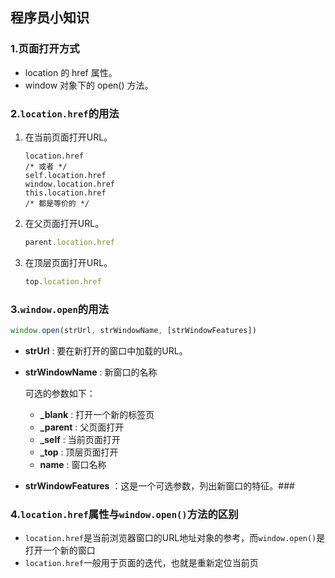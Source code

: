 ## 程序员小知识

### 1.页面打开方式

* location 的 href 属性。
* window 对象下的 open() 方法。

### 2.`location.href`的用法

1. 在当前页面打开URL。

   ```JS
   location.href
   /* 或者 */
   self.location.href
   window.location.href
   this.location.href
   /* 都是等价的 */
   ```

2. 在父页面打开URL。

   ```js
   parent.location.href
   ```

3. 在顶层页面打开URL。

   ```js
   top.location.href
   ```

### 3.`window.open`的用法

```js
window.open(strUrl, strWindowName, [strWindowFeatures])
```

* **strUrl** : 要在新打开的窗口中加载的URL。

* **strWindowName** : 新窗口的名称

  可选的参数如下：

   * **_blank** : 打开一个新的标签页
   * **_parent** : 父页面打开
   * **_self** : 当前页面打开
   * **_top** : 顶层页面打开
   * **name** : 窗口名称

* **strWindowFeatures** ：这是一个可选参数，列出新窗口的特征。###

### 4.`location.href`属性与`window.open()`方法的区别

* `location.href`是当前浏览器窗口的URL地址对象的参考，而`window.open()`是打开一个新的窗口
* `location.href`一般用于页面的迭代，也就是重新定位当前页

